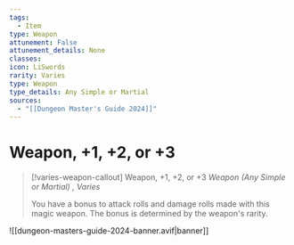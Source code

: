 ```yaml
---
tags:
  - Item
type: Weapon
attunement: False
attunement_details: None
classes:
icon: LiSwords
rarity: Varies
type: Weapon
type_details: Any Simple or Martial
sources: 
  - "[[Dungeon Master's Guide 2024]]"
---
```

# Weapon, +1, +2, or +3
>[!varies-weapon-callout] Weapon, +1, +2, or +3
>_Weapon (Any Simple or Martial) , Varies_
>
>You have a bonus to attack rolls and damage rolls made with this magic weapon. The bonus is determined by the weapon's rarity.
>


![[dungeon-masters-guide-2024-banner.avif|banner]]